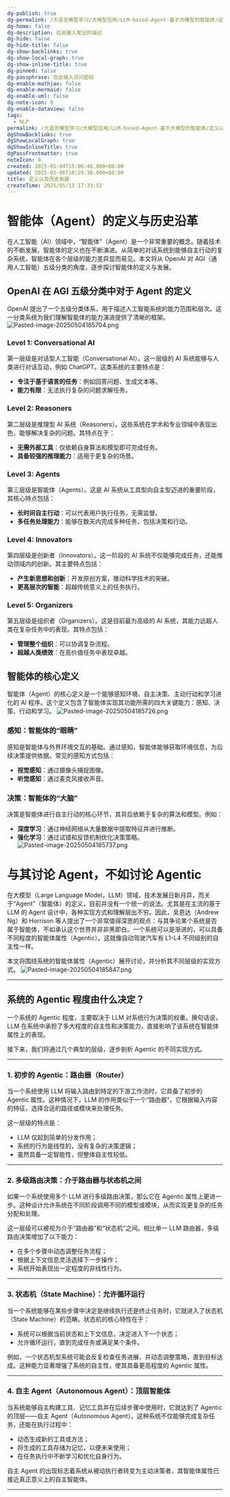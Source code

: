 ```yaml
---
dg-publish: true
dg-permalink: /大语言模型学习/大模型应用/LLM-based-Agent-基于大模型的智能体/定义以及历史发展
dg-home: false
dg-description: 在此输入笔记的描述
dg-hide: false
dg-hide-title: false
dg-show-backlinks: true
dg-show-local-graph: true
dg-show-inline-title: true
dg-pinned: false
dg-passphrase: 在此输入访问密码
dg-enable-mathjax: false
dg-enable-mermaid: false
dg-enable-uml: false
dg-note-icon: 0
dg-enable-dataview: false
tags:
  - NLP
permalink: /大语言模型学习/大模型应用/LLM-based-Agent-基于大模型的智能体/定义以及历史发展/
dgShowBacklinks: true
dgShowLocalGraph: true
dgShowInlineTitle: true
dgPassFrontmatter: true
noteIcon: 0
created: 2025-05-04T15:06:46.000+08:00
updated: 2025-05-06T10:29:38.000+08:00
title: 定义以及历史发展
createTime: 2025/05/13 17:33:52
---
```




# 智能体（Agent）的定义与历史沿革
在人工智能（AI）领域中，“智能体”（Agent）是一个非常重要的概念。随着技术的不断发展，智能体的定义也在不断演进。从简单的对话系统到能够自主行动的复杂系统，智能体在各个层级的能力差异显而易见。本文将从 OpenAI 对 AGI（通用人工智能）五级分类的角度，逐步探讨智能体的定义与发展。

## OpenAI 在 AGI 五级分类中对于 Agent 的定义
OpenAI 提出了一个五级分类体系，用于描述人工智能系统的能力范围和层次。这一分类系统为我们理解智能体的能力演进提供了清晰的框架。
![Pasted-image-20250504185704.png](/img/user/%E9%99%84%E4%BB%B6/Pasted%20image%2020250504185704.png)

### Level 1: Conversational AI
第一层级是对话型人工智能（Conversational AI）。这一层级的 AI 系统能够与人类进行对话互动，例如 ChatGPT。这类系统的主要特点是：

- **专注于基于语言的任务**：例如回答问题、生成文本等。
- **能力有限**：无法执行复杂的问题求解任务。


### Level 2: Reasoners
第二层级是推理型 AI 系统（Reasoners）。这些系统在学术和专业领域中表现出色，能够解决复杂的问题。其特点在于：

- **无需外部工具**：仅依赖自身算法和模型即可完成任务。
- **具备较强的推理能力**：适用于更复杂的场景。


### Level 3: Agents
第三层级是智能体（Agents）。这是 AI 系统从工具型向自主型迈进的重要阶段，其核心特点包括：

- **长时间自主行动**：可以代表用户执行任务，无需监督。
- **多任务处理能力**：能够在数天内完成多种任务，包括决策和行动。


### Level 4: Innovators
第四层级是创新者（Innovators）。这一阶段的 AI 系统不仅能够完成任务，还能推动领域内的创新。其主要特点包括：

- **产生新思想和创新**：开发原创方案，推动科学技术的突破。
- **更高层次的智能**：超越传统意义上的任务执行。


### Level 5: Organizers
第五层级是组织者（Organizers）。这是目前最为高级的 AI 系统，其能力远超人类在复杂任务中的表现。其特点包括：

- **管理整个组织**：可以协调复杂流程。
- **超越人类绩效**：在高价值任务中表现卓越。


## 智能体的核心定义
智能体（Agent）的核心定义是一个能够感知环境、自主决策、主动行动和学习进化的 AI 程序。这个定义包含了智能体实现其功能所需的四大关键能力：感知、决策、行动和学习。
![Pasted-image-20250504185726.png](/img/user/%E9%99%84%E4%BB%B6/Pasted%20image%2020250504185726.png)

### 感知：智能体的“眼睛”
感知是智能体与外界环境交互的基础。通过感知，智能体能够获取环境信息，为后续决策提供依据。常见的感知方式包括：

- **视觉感知**：通过摄像头捕捉图像。
- **听觉感知**：通过麦克风接收声音。


### 决策：智能体的“大脑”
决策是智能体进行自主行动的核心环节，其背后依赖于复杂的算法和模型。例如：

- **深度学习**：通过神经网络从大量数据中提取特征并进行推断。
- **强化学习**：通过试错和反馈机制优化决策策略。
![Pasted-image-20250504185737.png](/img/user/%E9%99%84%E4%BB%B6/Pasted%20image%2020250504185737.png)



# 与其讨论 Agent，不如讨论 Agentic
在大模型（Large Language Model，LLM）领域，技术发展日新月异，而关于“Agent”（智能体）的定义，目前并没有一个统一的说法。尤其是在主流的基于 LLM 的 Agent 设计中，各种实现方式和理解层出不穷。因此，吴恩达（Andrew Ng）和 Horrison 等人提出了一个非常值得深思的观点：与其争论某个系统是否属于智能体，不如承认这个世界并非非黑即白。一个系统可以是渐进的，可以具备不同程度的智能体属性（Agentic）。这就像自动驾驶汽车有 L1-L4 不同级别的自主性一样。

本文将围绕系统的智能体属性（Agentic）展开讨论，并分析其不同层级的实现方式。
![Pasted-image-20250504185847.png](/img/user/%E9%99%84%E4%BB%B6/Pasted%20image%2020250504185847.png)

---

## 系统的 Agentic 程度由什么决定？
一个系统的 Agentic 程度，主要取决于 LLM 对系统行为决策的权重。换句话说，LLM 在系统中承担了多大程度的自主性和决策能力，直接影响了该系统在智能体属性上的表现。

接下来，我们将通过几个典型的层级，逐步剖析 Agentic 的不同实现方式。

---

### 1. 初步的 Agentic：路由器（Router）
当一个系统使用 LLM 将输入路由到特定的下游工作流时，它具备了初步的 Agentic 属性。这种情况下，LLM 的作用类似于一个“路由器”，它根据输入内容的特征，选择合适的路径或模块来处理任务。

这一层级的特点是：

- LLM 仅起到简单的分发作用；
- 系统的行为是线性的，没有复杂的决策逻辑；
- 虽然具备一定智能性，但整体自主性较低。

---


### 2. 多级路由决策：介于路由器与状态机之间
如果一个系统使用多个 LLM 进行多级路由决策，那么它在 Agentic 属性上更进一步。这种设计允许系统在不同阶段调用不同的模型或模块，从而实现更复杂的任务分配和处理。

这一层级可以被视为介于“路由器”和“状态机”之间。相比单一 LLM 路由器，多级路由决策增加了以下能力：

- 在多个步骤中动态调整任务流程；
- 根据上下文信息灵活选择下一步操作；
- 系统开始表现出一定程度的非线性行为。

---


### 3. 状态机（State Machine）：允许循环运行
当一个系统能够在某些步骤中决定是继续执行还是终止任务时，它就进入了状态机（State Machine）的范畴。状态机的核心特性在于：

- 系统可以根据当前状态和上下文信息，决定进入下一个状态；
- 允许循环运行，直到完成任务或满足某个条件。

例如，一个状态机型系统可能会反复检查任务进展，并动态调整策略，直到目标达成。这种能力显著增强了系统的自主性，使其具备更高程度的 Agentic 属性。

---


### 4. 自主 Agent（Autonomous Agent）：顶层智能体
当系统能够自主构建工具、记忆工具并在后续步骤中使用时，它就达到了 Agentic 的顶层——自主 Agent（Autonomous Agent）。这种系统不仅能够完成复杂任务，还能在执行过程中：

- 动态生成新的工具或方法；
- 将生成的工具存储为记忆，以便未来使用；
- 在任务执行中不断学习和优化自身行为。

自主 Agent 的出现标志着系统从被动执行者转变为主动决策者，其智能体属性已接近真正意义上的自主智能体。

---
